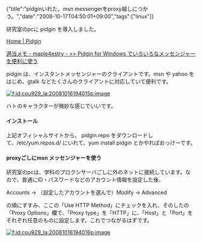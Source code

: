 {"title":"pidginいれた。msn messengerをproxy越しにつかう。","date":"2008-10-17T04:50:01+09:00","tags":["linux"]}

<!-- DATE: 2008-10-16T19:50:01+00:00 -->
<!-- OLDURL: http://d.hatena.ne.jp/cou929_la/20081016/ -->


<div class="section">
<p>研究室のpcに pidgin を導入しました。</p>
<p><a href="http://www.pidgin.im/" target="_blank">Home | Pidgin</a></p>
<p><a href="http://www.geocities.jp/maple4estry/gaim.html" target="_blank">適当メモ - maple4estry - >> Pidgin for Windows でいろいろなメッセンジャーを便利に使う</a></p>
<p>pidgin は、インスタントメッセンジャーのクライアントです。msn や yahoo をはじめ、gtalk などたくさんのクライアントに対応していて便利です。</p>
<p><a href="http://f.hatena.ne.jp/cou929_la/20081016194015" class="hatena-fotolife" target="_blank"><img src="http://cdn-ak.f.st-hatena.com/images/fotolife/c/cou929_la/20081016/20081016194015.png" alt="f:id:cou929_la:20081016194015p:image" title="f:id:cou929_la:20081016194015p:image" class="hatena-fotolife"></a></p>
<p>ハトのキャラクターが微妙な感じでいいです。</p>
<h4>インストール</h4>
<p>上記オフィシャルサイトから、 pidgin.repo をダウンロードして、/etc/yum.repos.d/ にいれて、yum install pidgin とかやればおっけーです。</p>
<h4>proxyごしにmsn メッセンジャーを使う</h4>
<p>研究室のpcは、学科のプロクシサーバごしに外のネットに接続しています。なので、普通にID・パスワードなどのアカウント情報を設定した後、</p>
<p>Accounts -> （設定したアカウントを選んで）Modify -> Advanced</p>
<p>の順にすすみ、ここの「Use HTTP Method」にチェックを入れ、そのしたの「Proxy Options」欄で、「Proxy type」を「HTTP」に、「Host」と「Port」をそれぞれ任意のものに設定します。これでつながるはずです。</p>
<p><a href="http://f.hatena.ne.jp/cou929_la/20081016194016" class="hatena-fotolife" target="_blank"><img src="http://cdn-ak.f.st-hatena.com/images/fotolife/c/cou929_la/20081016/20081016194016.png" alt="f:id:cou929_la:20081016194016p:image" title="f:id:cou929_la:20081016194016p:image" class="hatena-fotolife"></a></p>
</div>






